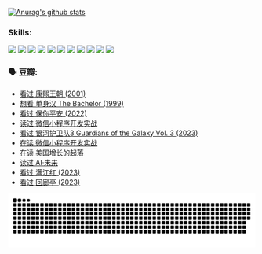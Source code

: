 
[![Anurag's github stats](https://github-readme-stats.vercel.app/api?username=w940853815)](https://github.com/anuraghazra/github-readme-stats)

### Skills:

<code><img height="32" src="https://cdn.jsdelivr.net/npm/simple-icons@v5/icons/python.svg"></code>
<code><img height="32" src="https://cdn.jsdelivr.net/npm/simple-icons@v5/icons/javascript.svg"></code>
<code><img height="32" src="https://cdn.jsdelivr.net/npm/simple-icons@v5/icons/django.svg"></code>
<code><img height="32" src="https://cdn.jsdelivr.net/npm/simple-icons@v5/icons/flask.svg"></code>
<code><img height="32" src="https://cdn.jsdelivr.net/npm/simple-icons@v5/icons/vuetify.svg"></code>
<code><img height="32" src="https://cdn.jsdelivr.net/npm/simple-icons@v5/icons/git.svg"></code>
<code><img height="32" src="https://cdn.jsdelivr.net/npm/simple-icons@v5/icons/docker.svg"></code>
<code><img height="32" src="https://cdn.jsdelivr.net/npm/simple-icons@v5/icons/postgresql.svg"></code>
<code><img height="32" src="https://cdn.jsdelivr.net/npm/simple-icons@v5/icons/elasticsearch.svg"></code>
<code><img height="32" src="https://cdn.jsdelivr.net/npm/simple-icons@v5/icons/macos.svg"></code>
<code><img height="32" src="https://cdn.jsdelivr.net/npm/simple-icons@v5/icons/linux.svg"></code>

### 🗣 豆瓣:

<!-- DOUBAN-ACTIVITIES:START -->
- [看过 康熙王朝‎ (2001)](https://www.douban.com/people/136069238/status/4254396418/?_i=85414137)
- [想看 单身汉 The Bachelor‎ (1999)](https://www.douban.com/people/136069238/status/4250318861/?_i=85414137)
- [看过 保你平安‎ (2022)](https://www.douban.com/people/136069238/status/4239139510/?_i=85414137)
- [读过 微信小程序开发实战](https://www.douban.com/people/136069238/status/4237321528/?_i=85414137)
- [看过 银河护卫队3 Guardians of the Galaxy Vol. 3‎ (2023)](https://www.douban.com/people/136069238/status/4236631849/?_i=85414137)
- [在读 微信小程序开发实战](https://www.douban.com/people/136069238/status/4230177692/?_i=85414137)
- [在读 美国增长的起落](https://www.douban.com/people/136069238/status/4220055912/?_i=85414137)
- [读过 AI·未来](https://www.douban.com/people/136069238/status/4220054171/?_i=85414137)
- [看过 满江红‎ (2023)](https://www.douban.com/people/136069238/status/4219146433/?_i=85414137)
- [看过 回廊亭‎ (2023)](https://www.douban.com/people/136069238/status/4215992758/?_i=85414137)
<!-- DOUBAN-ACTIVITIES:END -->


![Snake animation](https://raw.githubusercontent.com/w940853815/w940853815/output/github-contribution-grid-snake.svg)

<!--
**w940853815/w940853815** is a ✨ _special_ ✨ repository because its `README.md` (this file) appears on your GitHub profile.

Here are some ideas to get you started:

- 🔭 I’m currently working on ...
- 🌱 I’m currently learning ...
- 👯 I’m looking to collaborate on ...
- 🤔 I’m looking for help with ...
- 💬 Ask me about ...
- 📫 How to reach me: ...
- 😄 Pronouns: ...
- ⚡ Fun fact: ...
-->
